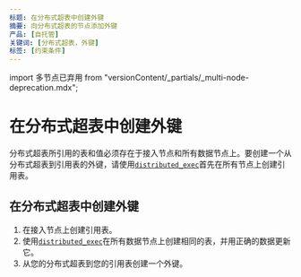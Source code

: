 ```yaml
---
标题: 在分布式超表中创建外键
摘要: 向分布式超表的节点添加外键
产品: [自托管]
关键词: [分布式超表，外键]
标签: [约束条件]
---
```


import 多节点已弃用 from "versionContent/_partials/_multi-node-deprecation.mdx";

<MultiNodeDeprecation />

# 在分布式超表中创建外键

分布式超表所引用的表和值必须存在于接入节点和所有数据节点上。要创建一个从分布式超表到引用表的外键，请使用[`distributed_exec`][distributed_exec]首先在所有节点上创建引用表。

<Procedure>

## 在分布式超表中创建外键

1.  在接入节点上创建引用表。
2.  使用[`distributed_exec`][distributed_exec]在所有数据节点上创建相同的表，并用正确的数据更新它。
3.  从您的分布式超表到您的引用表创建一个外键。

</Procedure>

[distributed_exec]: /api/:currentVersion:/distributed-hypertables/distributed_exec/

